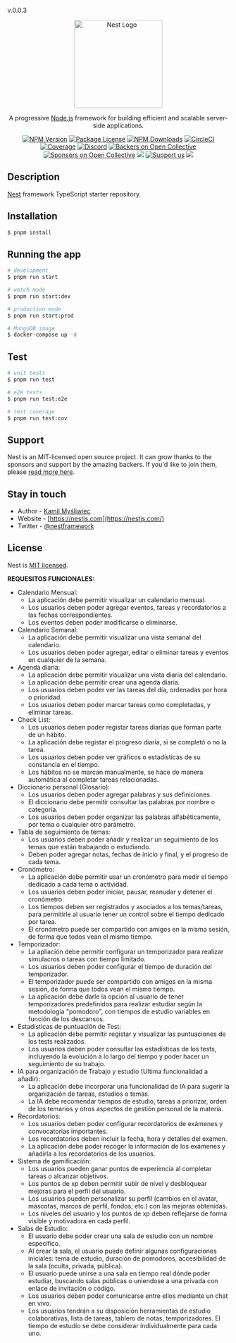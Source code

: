 v.0.0.3
<p align="center">
  <a href="http://nestjs.com/" target="blank"><img src="https://nestjs.com/img/logo-small.svg" width="200" alt="Nest Logo" /></a>
</p>

[circleci-image]: https://img.shields.io/circleci/build/github/nestjs/nest/master?token=abc123def456
[circleci-url]: https://circleci.com/gh/nestjs/nest

  <p align="center">A progressive <a href="http://nodejs.org" target="_blank">Node.js</a> framework for building efficient and scalable server-side applications.</p>
    <p align="center">
<a href="https://www.npmjs.com/~nestjscore" target="_blank"><img src="https://img.shields.io/npm/v/@nestjs/core.svg" alt="NPM Version" /></a>
<a href="https://www.npmjs.com/~nestjscore" target="_blank"><img src="https://img.shields.io/npm/l/@nestjs/core.svg" alt="Package License" /></a>
<a href="https://www.npmjs.com/~nestjscore" target="_blank"><img src="https://img.shields.io/npm/dm/@nestjs/common.svg" alt="NPM Downloads" /></a>
<a href="https://circleci.com/gh/nestjs/nest" target="_blank"><img src="https://img.shields.io/circleci/build/github/nestjs/nest/master" alt="CircleCI" /></a>
<a href="https://coveralls.io/github/nestjs/nest?branch=master" target="_blank"><img src="https://coveralls.io/repos/github/nestjs/nest/badge.svg?branch=master#9" alt="Coverage" /></a>
<a href="https://discord.gg/G7Qnnhy" target="_blank"><img src="https://img.shields.io/badge/discord-online-brightgreen.svg" alt="Discord"/></a>
<a href="https://opencollective.com/nest#backer" target="_blank"><img src="https://opencollective.com/nest/backers/badge.svg" alt="Backers on Open Collective" /></a>
<a href="https://opencollective.com/nest#sponsor" target="_blank"><img src="https://opencollective.com/nest/sponsors/badge.svg" alt="Sponsors on Open Collective" /></a>
  <a href="https://paypal.me/kamilmysliwiec" target="_blank"><img src="https://img.shields.io/badge/Donate-PayPal-ff3f59.svg"/></a>
    <a href="https://opencollective.com/nest#sponsor"  target="_blank"><img src="https://img.shields.io/badge/Support%20us-Open%20Collective-41B883.svg" alt="Support us"></a>
  <a href="https://twitter.com/nestframework" target="_blank"><img src="https://img.shields.io/twitter/follow/nestframework.svg?style=social&label=Follow"></a>
</p>
  <!--[![Backers on Open Collective](https://opencollective.com/nest/backers/badge.svg)](https://opencollective.com/nest#backer)
  [![Sponsors on Open Collective](https://opencollective.com/nest/sponsors/badge.svg)](https://opencollective.com/nest#sponsor)-->

## Description

[Nest](https://github.com/nestjs/nest) framework TypeScript starter repository.

## Installation

```bash
$ pnpm install
```

## Running the app

```bash
# development
$ pnpm run start

# watch mode
$ pnpm run start:dev

# production mode
$ pnpm run start:prod

# MongoDB image
$ docker-compose up -d
```

## Test

```bash
# unit tests
$ pnpm run test

# e2e tests
$ pnpm run test:e2e

# test coverage
$ pnpm run test:cov
```

## Support

Nest is an MIT-licensed open source project. It can grow thanks to the sponsors and support by the amazing backers. If you'd like to join them, please [read more here](https://docs.nestjs.com/support).

## Stay in touch

- Author - [Kamil Myśliwiec](https://kamilmysliwiec.com)
- Website - [https://nestjs.com](https://nestjs.com/)
- Twitter - [@nestframework](https://twitter.com/nestframework)

## License

Nest is [MIT licensed](LICENSE).

**REQUESITOS FUNCIONALES:**

- Calendario Mensual:
  - La aplicación debe permitir visualizar un calendario mensual.
  - Los usuarios deben poder agregar eventos, tareas y recordatorios a las fechas correspondientes.
  - Los eventos deben poder modificarse o eliminarse.
- Calendario Semanal:
  - La aplicación debe permitir visualizar una vista semanal del calendario.
  - Los usuarios deben poder agregar, editar o eliminar tareas y eventos en cualquier de la semana.
- Agenda diaria:
  - La aplicación debe permitir visualizar una vista diaria del calendario.
  - La aplicación debe permitir crear una agenda diaria.
  - Los usuarios deben poder ver las tareas del día, ordenadas por hora o prioridad.
  - Los usuarios deben poder marcar tareas como completadas, y eliminar tareas.
- Check List:
  - Los usuarios deben poder registar tareas diarias que forman parte de un hábito.
  - La aplicación debe registar el progreso diaria, si se completó o no la tarea.
  - Los usuarios deben poder ver gráficos o estadísticas de su constancia en el tiempo.
  - Los hábitos no se marcan manualmente, se hace de manera automática al completar tareas relacionadas.
- Diccionario personal (Glosario):
  - Los usuarios deben poder agregar palabras y sus definiciones.
  - El diccionario debe permitir consultar las palabras por nombre o categoría.
  - Los usuarios deben poder organizar las palabras alfabéticamente, por tema o cualquier otro parámetro.
- Tabla de seguimiento de temas:
  - Los usuarios deben poder añadir y realizar un seguimiento de los temas que están trabajando o estudiando.
  - Deben poder agregar notas, fechas de inicio y final, y el progreso de cada tema.
- Cronómetro:
  - La aplicación debe permitir usar un cronómetro para medir el tiempo dedicado a cada tema o actividad.
  - Los usuarios deben poder iniciar, pausar, reanudar y detener el cronómetro.
  - Los tiempos deben ser registrados y asociados a los temas/tareas, para permitirle al usuario tener un control sobre el tiempo dedicado por tarea.
  - El cronómetro puede ser compartido con amigos en la misma sesión, de forma que todos vean el mismo tiempo.
- Temporizador:
  - La apliación debe permitir configurar un temporizador para realizar simulacros o tareas con tiempo limitado.
  - Los usuarios deben poder configurar el tiempo de duración del temporizador.
  - El temporizador puede ser compartido con amigos en la misma sesión, de forma que todos vean el mismo tiempo.
  - La aplicación debe darle la opción al usuario de tener temporizadores predefinidos para realizar estudiar según la metodología "pomodoro", con tiempos de estudio variables en función de los descansos.
- Estadisticas de puntuación de Test:
  - La aplicación debe permitir registar y visualizar las puntuaciones de los tests realizados.
  - Los usuarios deben poder consultar las estadísticas de los tests, incluyendo la evolución a lo largo del tiempo y poder hacer un seguimiento de su trabajo.
- IA para organización de Trabajo y estudio (Ultima funcionalidad a añadir):
  - La aplicación debe incorporar una funcionalidad de IA para sugerir la organización de tareas, estudios o temas.
  - La IA debe recomendar tiempos de estudio, tareas a priorizar, orden de los temarios y otros aspectos de gestión personal de la materia.
- Recordatorios:
  - Los usuarios deben poder configurar recordatorios de exámenes y convocatorias importantes.
  - Los recordatorios deben incluir la fecha, hora y detalles del examen.
  - La aplicación debe poder recoger la información de los exámenes y añadirla a los recordatorios de los usuarios.
- Sistema de gamificación:
  - Los usuarios pueden ganar puntos de experiencia al completar tareas o alcanzar objetivos.
  - Los puntos de xp deben permitir subir de nivel y desbloquear mejoras para el perfil del usuario.
  - Los usuarios pueden personalizar su perfil (cambios en el avatar, mascotas, marcos de perfil, fondos, etc.) con las mejoras obtenidas.
  - Los niveles del usuario y los puntos de xp deben reflejarse de forma visible y motivadora en cada perfil.
- Salas de Estudio:
  - El usuario debe poder crear una sala de estudio con un nombre específico.
  - Al crear la sala, el usuario puede definir algunas configuraciones iniciales: tema de estudio, duración de pomodoros, accesibilidad de la sala (oculta, privada, pública).
  - El usuario puede unirse a una sala en tiempo real dónde poder estudiar, buscando salas públicas o uniendose a una privada con enlace de invitación o código.
  - Los usuarios deben poder comunicarse entre ellos mediante un chat en vivo.
  - Los usuarios tendrán a su disposición herramientas de estudio colaborativas, lista de tareas, tablero de notas, temporizadores. El tiempo de estudio se debe considerar individualmente para cada uno.

